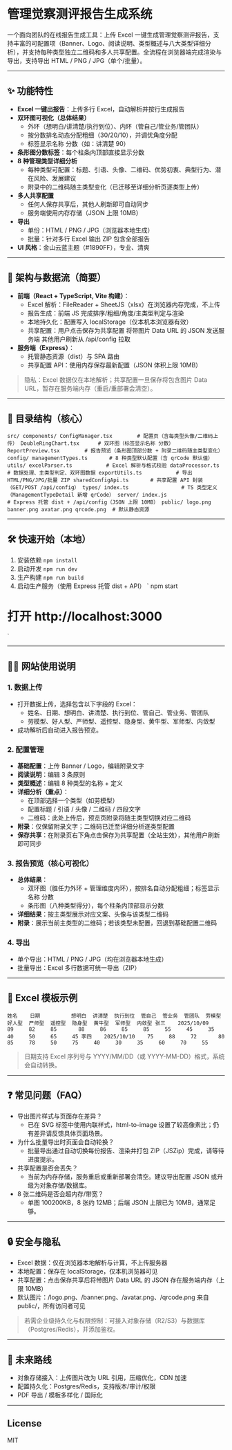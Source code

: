 ﻿# 管理觉察测评报告生成系统

一个面向团队的在线报告生成工具：上传 Excel 一键生成管理觉察测评报告，支持丰富的可配置项（Banner、Logo、阅读说明、类型概述与八大类型详细分析），并支持每种类型独立二维码和多人共享配置。全流程在浏览器端完成渲染与导出，支持导出 HTML / PNG / JPG（单个/批量）。

---

## ✨ 功能特性

- **Excel 一键出报告**：上传多行 Excel，自动解析并按行生成报告
- **双环图可视化（总体结果）**
  - 外环（想明白/讲清楚/执行到位）、内环（管自己/管业务/管团队）
  - 按分数排名动态分配粗细（30/20/10），并调优角度分配
  - 标签显示名称 分数（如：讲清楚 90）
- **条形图分数标签**：每个柱条内顶部直接显示分数
- **8 种管理类型详细分析**
  - 每种类型可配置：标题、引语、头像、二维码、优势初衷、典型行为、潜在风险、发展建议
  - 附录中的二维码随主类型变化（已迁移至详细分析页逐类型上传）
- **多人共享配置**
  - 任何人保存共享后，其他人刷新即可自动同步
  - 服务端使用内存存储（JSON 上限 10MB）
- **导出**
  - 单份：HTML / PNG / JPG（浏览器本地生成）
  - 批量：针对多行 Excel 输出 ZIP 包含全部报告
- **UI 风格**：金山云蓝主题（#1890FF），专业、清爽

---

## 🧠 架构与数据流（简要）

- **前端（React + TypeScript, Vite 构建）**：
  - Excel 解析：FileReader + SheetJS（xlsx）在浏览器内存完成，不上传
  - 报告生成：前端 JS 完成排序/粗细/角度/主类型判定与渲染
  - 本地持久化：配置写入 localStorage（仅本机本浏览器有效）
  - 共享配置：用户点击保存为共享配置 将带图片 Data URL 的 JSON 发送服务端  其他用户刷新从 /api/config 拉取
- **服务端（Express）**：
  - 托管静态资源（dist）与 SPA 路由
  - 共享配置 API：使用内存保存最新配置（JSON 体积上限 10MB）

> 隐私：Excel 数据仅在本地解析；共享配置一旦保存将包含图片 Data URL，暂存在服务端内存（重启/重部署会清空）。

---

## 📁 目录结构（核心）

`
src/
  components/
    ConfigManager.tsx        # 配置页（含每类型头像/二维码上传）
    DoubleRingChart.tsx      # 双环图（标签显示名称 分数）
    ReportPreview.tsx        # 报告预览（条形图顶部分数 + 附录二维码随主类型变化）
  config/
    managementTypes.ts       # 8 种类型默认配置（含 qrCode 默认值）
  utils/
    excelParser.ts           # Excel 解析与格式校验
    dataProcessor.ts         # 数据处理、主类型判定、双环图数据
    exportUtils.ts           # 导出 HTML/PNG/JPG/批量 ZIP
    sharedConfigApi.ts       # 共享配置 API 封装（GET/POST /api/config）
  types/
    index.ts                 # TS 类型定义（ManagementTypeDetail 新增 qrCode）
server/
  index.js                   # Express 托管 dist + /api/config（JSON 上限 10MB）
public/
  logo.png banner.png avatar.png qrcode.png  # 默认静态资源
`

---

## 🛠 快速开始（本地）

1) 安装依赖
`
npm install
`
2) 启动开发
`
npm run dev
`
3) 生产构建
`
npm run build
`
4) 启动生产服务（使用 Express 托管 dist + API）
`
npm start
# 打开 http://localhost:3000
`

---

## 🧑‍🏫 网站使用说明

### 1. 数据上传
- 打开数据上传，选择包含以下字段的 Excel：
  - 姓名、日期、想明白、讲清楚、执行到位、管自己、管业务、管团队
  - 劳模型、好人型、严师型、遥控型、隐身型、黄牛型、军师型、内敛型
- 成功解析后自动进入报告预览。

### 2. 配置管理
- **基础配置**：上传 Banner / Logo，编辑附录文字
- **阅读说明**：编辑 3 条原则
- **类型概述**：编辑 8 种类型的名称 + 定义
- **详细分析（重点）**：
  - 在顶部选择一个类型（如劳模型）
  - 配置标题 / 引语 / 头像 / 二维码 / 四段文字
  - 二维码：此处上传后，预览页附录将随主类型切换对应二维码
- **附录**：仅保留附录文字；二维码已迁至详细分析逐类型配置
- **保存共享**：在附录页右下角点击保存为共享配置（全站生效），其他用户刷新即可同步

### 3. 报告预览（核心可视化）
- **总体结果**：
  - 双环图（胜任力外环 + 管理维度内环），按排名自动分配粗细；标签显示名称 分数
  - 条形图（八种类型得分），每个柱条内顶部显示分数
- **详细结果**：按主类型展示对应文案、头像与该类型二维码
- **附录**：展示当前主类型的二维码；若该类型未配置，回退到基础配置二维码

### 4. 导出
- 单个导出：HTML / PNG / JPG（均在浏览器本地生成）
- 批量导出：Excel 多行数据可统一导出（ZIP）

---

## 📐 Excel 模板示例

`
姓名    日期          想明白  讲清楚  执行到位  管自己  管业务  管团队  劳模型  好人型  严师型  遥控型  隐身型  黄牛型  军师型  内敛型
张三    2025/10/09    89     82     85       88     86     85     85     55     45     35     40     50     65     45
李四    2025/10/10    75     88     72       80     85     78     50     75     40     30     35     60     70     55
`

> 日期支持 Excel 序列号与 YYYY/MM/DD（或 YYYY-MM-DD）格式，系统会自动转换。

---

## ❓ 常见问题（FAQ）

- 导出图片样式与页面存在差异？
  - 已在 SVG 标签中使用内联样式，html-to-image 设置了较高像素比；仍有差异请反馈具体页面场景。
- 为什么批量导出时页面会自动轮换？
  - 批量导出通过自动切换每份报告、渲染并打包 ZIP（JSZip）完成，请等待进度提示。
- 共享配置是否会丢失？
  - 当前为内存存储，服务重启或重新部署会清空。建议导出配置 JSON 或升级为对象存储/数据库。
- 8 张二维码是否会超内存/带宽？
  - 单图 100200KB，8 张约 12MB；后端 JSON 上限已为 10MB，通常足够。

---

## 🔒 安全与隐私

- Excel 数据：仅在浏览器本地解析与计算，不上传服务器
- 本地配置：保存在 localStorage，仅本机浏览器可见
- 共享配置：点击保存共享后将带图片 Data URL 的 JSON 存在服务端内存（上限 10MB）
- 默认图片：/logo.png、/banner.png、/avatar.png、/qrcode.png 来自 public/，所有访问者可见

> 若需企业级持久化与权限控制：可接入对象存储（R2/S3）与数据库（Postgres/Redis），并添加鉴权。

---

## 🧭 未来路线

- 对象存储接入：上传图片改为 URL 引用，压缩优化，CDN 加速
- 配置持久化：Postgres/Redis，支持版本/审计/权限
- PDF 导出 / 模板多样化 / 国际化

---

## License

MIT
